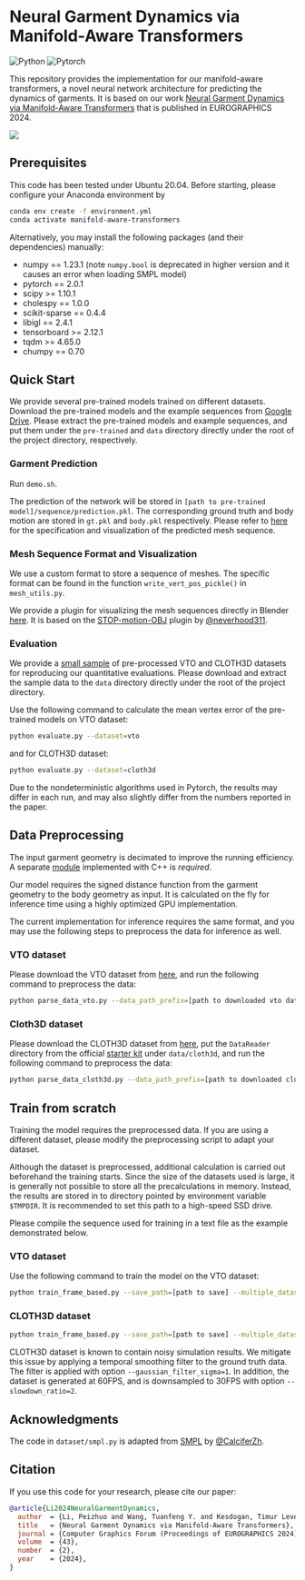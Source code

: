 # Neural Garment Dynamics via Manifold-Aware Transformers

![Python](https://img.shields.io/badge/Python->=3.8-Blue?logo=python)  ![Pytorch](https://img.shields.io/badge/PyTorch->=2.0.1-Red?logo=pytorch)

This repository provides the implementation for our manifold-aware transformers, a novel neural network architecture for predicting the dynamics of garments. It is based on our work [Neural Garment Dynamics via Manifold-Aware Transformers](https://peizhuoli.github.io/manifold-aware-transformers/index.html) that is published in EUROGRAPHICS 2024.

<img src="https://peizhuoli.github.io/manifold-aware-transformers/images/video_teaser_small.gif" slign="center">


## Prerequisites

This code has been tested under Ubuntu 20.04. Before starting, please configure your Anaconda environment by
~~~bash
conda env create -f environment.yml
conda activate manifold-aware-transformers
~~~


Alternatively, you may install the following packages (and their dependencies) manually:

- numpy == 1.23.1 (note `numpy.bool` is deprecated in higher version and it causes an error when loading SMPL model)
- pytorch == 2.0.1
- scipy >= 1.10.1
- cholespy == 1.0.0
- scikit-sparse == 0.4.4
- libigl == 2.4.1
- tensorboard >= 2.12.1
- tqdm >= 4.65.0
- chumpy == 0.70


## Quick Start

We provide several pre-trained models trained on different datasets. Download the pre-trained models and the example sequences from [Google Drive](https://drive.google.com/drive/folders/1tjvFg6ymHUyjxpKmVs_U8ysBhK6ILEA_?usp=share_link). Please extract the pre-trained models and example sequences, and put them under the `pre-trained` and `data` directory directly under the root of the project directory, respectively.

### Garment Prediction

Run `demo.sh`.

The prediction of the network will be stored in `[path to pre-trained model]/sequence/prediction.pkl`. The corresponding ground truth and body motion are stored in `gt.pkl` and `body.pkl` respectively. Please refer to [here](#mesh-sequence-format-and-visualization) for the specification and visualization of the predicted mesh sequence.

### Mesh Sequence Format and Visualization

We use a custom format to store a sequence of meshes. The specific format can be found in the function `write_vert_pos_pickle()` in `mesh_utils.py`.

We provide a plugin for visualizing the mesh sequences directly in Blender [here](https://github.com/PeizhuoLi/STOP-motion-OBJ/). It is based on the [STOP-motion-OBJ](https://github.com/neverhood311/Stop-motion-OBJ) plugin by [@neverhood311](https://github.com/neverhood311).

### Evaluation

We provide a [small sample](https://drive.google.com/drive/folders/1Mp-wmlU3B-J47SoJU9et1-Z1xkt0iLeX?usp=share_link) of pre-processed VTO and CLOTH3D datasets for reproducing our quantitative evaluations. Please download and extract the sample data to the `data` directory directly under the root of the project directory.

Use the following command to calculate the mean vertex error of the pre-trained models on VTO dataset:

~~~bash
python evaluate.py --dataset=vto
~~~

and for CLOTH3D dataset:

~~~bash
python evaluate.py --dataset=cloth3d
~~~

Due to the nondeterministic algorithms used in Pytorch, the results may differ in each run, and may also slightly differ from the numbers reported in the paper.

## Data Preprocessing

The input garment geometry is decimated to improve the running efficiency. A separate [module](https://github.com/PeizhuoLi/mesh_simplifier/) implemented with C++ is *required*. 

Our model requires the signed distance function from the garment geometry to the body geometry as input. It is calculated on the fly for inference time using a highly optimized GPU implementation. 

The current implementation for inference requires the same format, and you may use the following steps to preprocess the data for inference as well.

### VTO dataset

Please download the VTO dataset from [here](https://github.com/isantesteban/vto-dataset), and run the following command to preprocess the data:

~~~bash
python parse_data_vto.py --data_path_prefix=[path to downloaded vto dataset] --save_path=[path to save the preprocessed data]
~~~

### Cloth3D dataset

Please download the CLOTH3D dataset from [here](https://chalearnlap.cvc.uab.cat/dataset/38/description/#), put the `DataReader` directory from the official [starter kit](http://158.109.8.102/CLOTH3D/StarterKit.zip) under `data/cloth3d`, and run the following command to preprocess the data:

~~~bash
python parse_data_cloth3d.py --data_path_prefix=[path to downloaded cloth3d dataset] --save_path=[path to save the preprocessed data]
~~~


## Train from scratch

Training the model requires the preprocessed data. If you are using a different dataset, please modify the preprocessing script to adapt your dataset. 

Although the dataset is preprocessed, additional calculation is carried out beforehand the training starts. Since the size of the datasets used is large, it is generally not possible to store all the precalculations in memory. Instead, the results are stored in to directory pointed by environment variable `$TMPDIR`. It is recommended to set this path to a high-speed SSD drive.

Please compile the sequence used for training in a text file as the example demonstrated below.

### VTO dataset

Use the following command to train the model on the VTO dataset:

~~~bash
python train_frame_based.py --save_path=[path to save] --multiple_dataset=dataset/sequence_lists/vto-training-example.txt
~~~


### CLOTH3D dataset

~~~bash
python train_frame_based.py --save_path=[path to save] --multiple_dataset=dataset/sequence_lists/cloth3d-training-example.txt --gaussian_filter_sigma=1 --slowdown_ratio=2
~~~

CLOTH3D dataset is known to contain noisy simulation results. We mitigate this issue by applying a temporal smoothing filter to the ground truth data. The filter is applied with option `--gaussian_filter_sigma=1`. In addition, the dataset is generated at 60FPS, and is downsampled to 30FPS with option `--slowdown_ratio=2`.

## Acknowledgments

The code in `dataset/smpl.py` is adapted from [SMPL](https://github.com/CalciferZh/SMPL) by [@CalciferZh](https://github.com/CalciferZh).


## Citation

If you use this code for your research, please cite our paper:

~~~bibtex
@article{Li2024NeuralGarmentDynamics,
  author  = {Li, Peizhuo and Wang, Tuanfeng Y. and Kesdogan, Timur Levent and Ceylan, Duygu and Sorkine-Hornung, Olga},
  title   = {Neural Garment Dynamics via Manifold-Aware Transformers},
  journal = {Computer Graphics Forum (Proceedings of EUROGRAPHICS 2024)},
  volume  = {43},
  number  = {2},
  year    = {2024},
}
~~~
